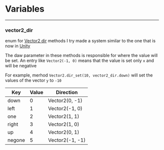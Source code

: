 # Variables

---

### vector2_dir
enum for [Vector2 dir](methods#installed-dir) methods
I try made a system similar to the one that is now in [Unity](https://docs.unity3d.com/ScriptReference/Vector2.html)

The daw parameter in these methods is responsible for where the value will be set.
An entry like `Vector2(-1, 0)` means that the value is set only `x` and will be negative

For example, merhod `Vector2.dir_set(10, vector2_dir.down)` will set the values of the vector `y` to `-10`

| Key  | Value | Direction       |
|------|-------|-----------------|
|down  |   0   | Vector2(0, -1)  |
|left  |   1   | Vector2(-1, 0)  |
|one   |   2   | Vector2(1,  1)  |
|right |   3   | Vector2(1,  0)  |
|up    |   4   | Vector2(0,  1)  |
|negone|   5   | Vector2(-1, -1) |
